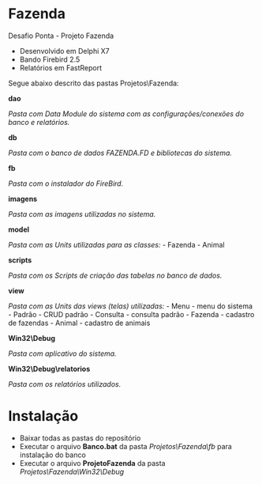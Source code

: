 # Fazenda

Desafio Ponta - Projeto Fazenda

- Desenvolvido em Delphi X7
- Bando Firebird 2.5
- Relatórios em FastReport

Segue abaixo descrito das pastas Projetos\Fazenda:

**dao**

  _Pasta com Data Module do sistema com as configurações/conexões do banco e relatórios._

**db**

  _Pasta com o banco de dados FAZENDA.FD e bibliotecas do sistema._

**fb**

  _Pasta com o instalador do FireBird._

**imagens**

  _Pasta com as imagens utilizadas no sistema._

**model**

  _Pasta com as Units utilizadas para as classes:_ 
    - Fazenda
    - Animal

**scripts**

  _Pasta com os Scripts de criação das tabelas no banco de dados._

**view**

  _Pasta com as Units das views (telas) utilizadas:_
	  - Menu - menu do sistema
	  - Padrão - CRUD padrão 
	  - Consulta - consulta padrão
	  - Fazenda - cadastro de fazendas
	  - Animal - cadastro de animais

**Win32\Debug**

  _Pasta com aplicativo do sistema._

**Win32\Debug\relatorios**

  _Pasta com os relatórios utilizados._

# Instalação

- Baixar todas as pastas do repositório
- Executar o arquivo **Banco.bat** da pasta _Projetos\Fazenda\fb_ para instalação do banco
- Executar o arquivo **ProjetoFazenda** da pasta _Projetos\Fazenda\Win32\Debug_
